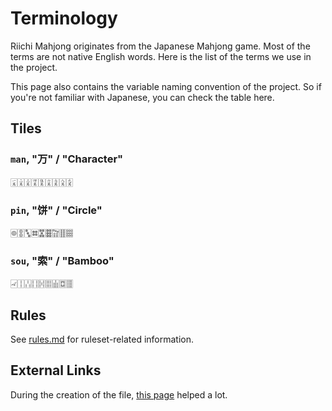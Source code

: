# Terminology

Riichi Mahjong originates from the Japanese Mahjong game. Most of the terms are not native English words. Here is the list of the terms we use in the project.

This page also contains the variable naming convention of the project. So if you're not familiar with Japanese, you can check the table here.

## Tiles

### `man`, "万" / "Character"

🀇🀈🀉🀊🀋🀌🀍🀎🀏

### `pin`, "饼" / "Circle"

🀙🀚🀛🀜🀝🀞🀟🀠🀡

### `sou`, "索" / "Bamboo"

🀐🀑🀒🀓🀔🀕🀖🀗🀘

## Rules

See [rules.md](rules.md) for ruleset-related information.

## External Links

During the creation of the file, [this page](https://riichi.wiki/List_of_terminology_translations) helped a lot.
